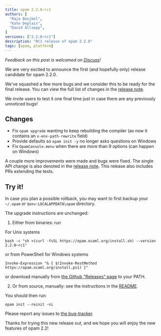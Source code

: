 ```yaml
---
title: opam 2.2.0~rc1
authors: [
  "Raja Boujbel",
  "Kate Deplaix",
  "David Allsopp",
]
versions: ["2.2.0~rc1"]
description: "RC1 release of opam 2.2.0"
tags: [opam, platform]
---
```


_Feedback on this post is welcomed on [Discuss](https://discuss.ocaml.org/t/ann-opam-2-2-0-rc1-release/14842)!_

We are very excited to announce the first (and hopefully only) release candidate for opam 2.2.0.

We've squashed a few more bugs and we consider this to be ready for the final release. You can view the full list of changes in the [release note](https://github.com/ocaml/opam/releases/tag/2.2.0-rc1).

We invite users to test it one final time just in case there are any previously unnoticed bugs!

## Changes

* Fix `opam upgrade` wanting to keep rebuilding the compiler (as now it contains an `x-env-path-rewrite` field)
* Provide defaults so `opam init -y` no longer asks questions on Windows
* Fix `OpamConsole.menu` when there are more than 9 options (can happen on Windows)
 
A couple more improvements were made and bugs were fixed.
The single API change is also denoted in the
[release note](https://github.com/ocaml/opam/releases/tag/2.2.0-rc1).
This release also includes PRs extending the tests.

## Try it!

In case you plan a possible rollback, you may want to first backup your
`~/.opam` or `$env:LOCALAPPDATA\opam` directory.

The upgrade instructions are unchanged:

1. Either from binaries: run

For Unix systems
```
bash -c "sh <(curl -fsSL https://opam.ocaml.org/install.sh) --version 2.2.0~rc1"
```
or from PowerShell for Windows systems
```
Invoke-Expression "& { $(Invoke-RestMethod https://opam.ocaml.org/install.ps1) }"
```
or download manually from [the Github "Releases" page](https://github.com/ocaml/opam/releases/tag/2.2.0-rc1) to your PATH.

2. Or from source, manually: see the instructions in the [README](https://github.com/ocaml/opam/tree/2.2.0-rc1#compiling-this-repo).


You should then run:
```
opam init --reinit -ni
```


Please report any issues to [the bug-tracker](https://github.com/ocaml/opam/issues).

Thanks for trying this new release out, and we hope you will enjoy the new features of opam 2.2!
